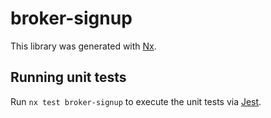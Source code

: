 # broker-signup

This library was generated with [Nx](https://nx.dev).

## Running unit tests

Run `nx test broker-signup` to execute the unit tests via [Jest](https://jestjs.io).
